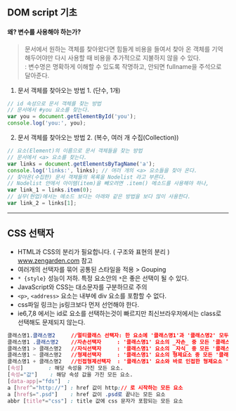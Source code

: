 
## DOM script 기초

#### 왜? 변수를 사용해야 하는가?
> 문서에서 원하는 객체를 찾아왔다면 힘들게 비용을 들여서 찾아 온 객체를 
> 기억해두어야만 다시 사용할 때 비용을 추가적으로 지불하지 않을 수 있다.<br>
> : 변수명은 명확하게 이해할 수 있도록 작명하고, 안되면 fullname을 주석으로 달아준다.

1. 문서 객체를 찾아오는 방법 1. (단수, 1개)
```js
// id 속성으로 문서 객체를 찾는 방법
// 문서에서 #you 요소를 찾는다.
var you = document.getElementById('you');
console.log('you:', you);
```

2. 문서 객체를 찾아오는 방법 2. (복수, 여러 개 수집(Collection))
```js
// 요소(Element)의 이름으로 문서 객체들을 찾는 방법
// 문서에서 <a> 요소를 찾는다.
var links = document.getElementsByTagName('a');
console.log('links:', links); // 여러 개의 <a> 요소들을 찾아 온다.
// 찾아온(수집한) 문서 객체들의 목록을 Nodelist 라고 부른다.
// Nodelist 안에서 아이템(item)을 빼오려면 .item() 메소드를 사용해야 하나,
var link_1 = links.item(0);
// 실무(현업)에서는 메소드 보다는 아래와 같은 방법을 보다 많이 사용한다.
var link_2 = links[1];
```

---

## CSS 선택자
* HTML과 CSS의 분리가 필요합니다. ( 구조와 표현의 분리 ) www.zengarden.com 참고
* 여러개의 선택자를 묶어 공통된 스타일을 적용 > Gouping
* `* {style}` 성능이 저하. 특정 요소안의 `*`은 좋은 선택이 될 수 있다.
* JavaScript와 CSS는 대소문자를 구분하므로 주의
* `<p>`, `<address>` 요소는 내부에 div 요소를 포함할 수 없다.
* css파일 링크는 js링크보다 먼저 선언해야 한다.
* ie6,7,8 에서는 id로 요소를 선택하는것이 빠르지만 최신브라우저에서는 class로 선택해도 문제되지 않는다.

```css
클래스명1.클래스명2     //멀티클래스 선택자: 한 요소에 '클래스명1'과 '클래스명2' 모두 부여된 요소를 선택
클래스명1 .클래스명2    //자손선택자     : '클래스명1' 요소의 _자손_ 중 모든 '클래스명2' 요소를 선택
클래스명1 > 클래스명2   //자식선택자     : '클래스명1' 요소의 _자식_ 중 모든 '클래스명2' 요소를 선택
클래스명1 ~ 클래스명2   //형제선택자     : '클래스명1' 요소의 형제요소 중 모든 '클래스명2' 요소를 선택
클래스명1 + 클래스명2   //인접형제선택자  : '클래스명1' 요소와 바로 인접한 형제요소 '클래스명2'를 선택<br>
[속성]        : 해당 속성을 가진 모든 요소.
[속성="값"]    : 해당 속성 값을 가진 모든 요소.
[data-app|="fds"]  : 
a [href^="http://"] : href 값이 http:// 로 시작하는 모든 요소
a [href$=".psd"]    : href 값이 .psd로 끝나는 모든 요소
abbr [title*="css"] : title 값에 css 문자가 포함되는 모든 요소
```
